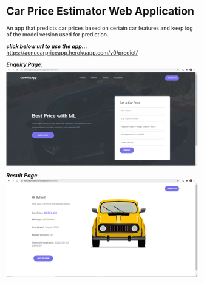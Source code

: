 # Car Price Estimator Web Application
An app that predicts car prices based on certain car features  and keep log of the model version used for prediction.

**_click below url to use the app..._**<br> 
https://aonucarpriceapp.herokuapp.com/v0/predict/<br>

**_Enquiry Page_**:<br>
<img src="car1.png"><br>

**_Result Page_**:<br>
<img src="car2.png"><br>

